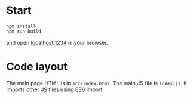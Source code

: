 # Start

```
npm install
npm run build
```

and open [localhost:1234](http://localhost:1234) in your browser.

# Code layout

The main page HTML is in `src/index.html`. The main JS file is `index.js`. It imports other JS files using ES6 import.
